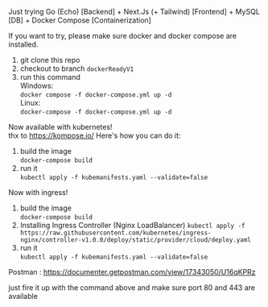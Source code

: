 Just trying Go (Echo) [Backend] + Next.Js (+ Tailwind) [Frontend] + MySQL [DB] + Docker Compose [Containerization]  

If you want to try, please make sure docker and docker compose are installed.  
1. git clone this repo
2. checkout to branch `dockerReadyV1`
2. run this command  
  Windows:  
  ``` docker compose -f docker-compose.yml up -d ```    
  Linux:  
  ``` docker-compose -f docker-compose.yml up -d ```  
  

Now available with kubernetes!  
thx to https://kompose.io/
Here's how you can do it:
1. build the image  
  ``` docker-compose build ```
2. run it  
  ``` kubectl apply -f kubemanifests.yaml --validate=false ```

Now with ingress!
1. build the image  
  ``` docker-compose build ```
2. Installing Ingress Controller (Nginx LoadBalancer)
  ``` kubectl apply -f https://raw.githubusercontent.com/kubernetes/ingress-nginx/controller-v1.0.0/deploy/static/provider/cloud/deploy.yaml ```
3. run it  
  ``` kubectl apply -f kubemanifests.yaml --validate=false ```

Postman : https://documenter.getpostman.com/view/17343050/U16qKPRz
  
just fire it up with the command above and make sure port 80 and 443 are available   